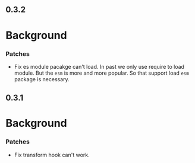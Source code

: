 ## 0.3.2

# Background

### Patches

- Fix es module pacakge can't load.
  In past we only use require to load module. But the `esm` is more and more popular. So that support load `esm` package is necessary.

## 0.3.1

# Background

### Patches

- Fix transform hook can't work.

